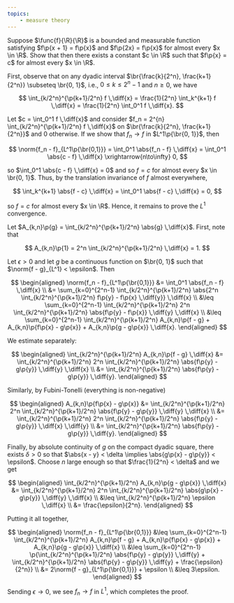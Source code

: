 ```yaml
---
topics:
    - measure theory
---
```


<problem>

Suppose $\func{f}{\R}{\R}$ is a bounded and measurable function satisfying $f\p{x + 1} = f\p{x}$ and $f\p{2x} = f\p{x}$ for almost every $x \in \R$. Show that then there exists a constant $c \in \R$ such that $f\p{x} = c$ for almost every $x \in \R$.

</problem>

<solution>

First, observe that on any dyadic interval $\br{\frac{k}{2^n}, \frac{k+1}{2^n}} \subseteq \br{0, 1}$, i.e., $0 \leq k \leq 2^n - 1$ and $n \geq 0$, we have

$$
\int_{k/2^n}^{\p{k+1}/2^n} f \,\diff{x}
    = \frac{1}{2^n} \int_k^{k+1} f \,\diff{x}
    = \frac{1}{2^n} \int_0^1 f \,\diff{x}.
$$

Let $c = \int_0^1 f \,\diff{x}$ and consider $f_n = 2^{n} \int_{k/2^n}^{\p{k+1}/2^n} f \,\diff{x}$ on $\br{\frac{k}{2^n}, \frac{k+1}{2^n}}$ and $0$ otherwise. If we show that $f_n \to f$ in $L^1\p{\br{0, 1}}$, then

$$
\norm{f_n - f}_{L^1\p{\br{0,1}}}
    = \int_0^1 \abs{f_n - f} \,\diff{x}
    = \int_0^1 \abs{c - f} \,\diff{x} \xrightarrow{n\to\infty} 0,
$$

so $\int_0^1 \abs{c - f} \,\diff{x} = 0$ and so $f = c$ for almost every $x \in \br{0, 1}$. Thus, by the translation invariance of $f$ almost everywhere,

$$
\int_k^{k+1} \abs{f - c} \,\diff{x}
    = \int_0^1 \abs{f - c} \,\diff{x}
    = 0,
$$

so $f = c$ for almost every $x \in \R$. Hence, it remains to prove the $L^1$ convergence.

Let $A_{k,n}\p{g} = \int_{k/2^n}^{\p{k+1}/2^n} \abs{g} \,\diff{x}$. First, note that

$$
A_{k,n}\p{1}
    = 2^n \int_{k/2^n}^{\p{k+1}/2^n} \,\diff{x}
    = 1.
$$

Let $\epsilon > 0$ and let $g$ be a continuous function on $\br{0, 1}$ such that $\norm{f - g}_{L^1} < \epsilon$. Then

$$
\begin{aligned}
    \norm{f_n - f}_{L^1\p{\br{0,1}}}
        &= \int_0^1 \abs{f_n - f} \,\diff{x} \\
        &= \sum_{k=0}^{2^n-1} \int_{k/2^n}^{\p{k+1}/2^n} \abs{2^n  \int_{k/2^n}^{\p{k+1}/2^n} f\p{y} - f\p{x} \,\diff{y}} \,\diff{x} \\
        &\leq \sum_{k=0}^{2^n-1} \int_{k/2^n}^{\p{k+1}/2^n} 2^n  \int_{k/2^n}^{\p{k+1}/2^n} \abs{f\p{y} - f\p{x}} \,\diff{y} \,\diff{x} \\
        &\leq \sum_{k=0}^{2^n-1} \int_{k/2^n}^{\p{k+1}/2^n} A_{k,n}\p{f - g} + A_{k,n}\p{f\p{x} - g\p{x}} + A_{k,n}\p{g - g\p{x}} \,\diff{x}.
\end{aligned}
$$

We estimate separately:

$$
\begin{aligned}
    \int_{k/2^n}^{\p{k+1}/2^n} A_{k,n}\p{f - g} \,\diff{x}
        &= \int_{k/2^n}^{\p{k+1}/2^n} 2^n \int_{k/2^n}^{\p{k+1}/2^n} \abs{f\p{y} - g\p{y}} \,\diff{y} \,\diff{x} \\
        &= \int_{k/2^n}^{\p{k+1}/2^n} \abs{f\p{y} - g\p{y}} \,\diff{y}.
\end{aligned}
$$

Similarly, by Fubini-Tonelli (everything is non-negative)

$$
\begin{aligned}
    A_{k,n}\p{f\p{x} - g\p{x}}
        &= \int_{k/2^n}^{\p{k+1}/2^n} 2^n \int_{k/2^n}^{\p{k+1}/2^n} \abs{f\p{y} - g\p{y}} \,\diff{y} \,\diff{x} \\
        &= \int_{k/2^n}^{\p{k+1}/2^n} 2^n \int_{k/2^n}^{\p{k+1}/2^n} \abs{f\p{y} - g\p{y}} \,\diff{x} \,\diff{y} \\
        &= \int_{k/2^n}^{\p{k+1}/2^n} \abs{f\p{y} - g\p{y}} \,\diff{y}.
\end{aligned}
$$

Finally, by absolute continuity of $g$ on the compact dyadic square, there exists $\delta > 0$ so that $\abs{x - y} < \delta \implies \abs{g\p{x} - g\p{y}} < \epsilon$. Choose $n$ large enough so that $\frac{1}{2^n} < \delta$ and we get

$$
\begin{aligned}
    \int_{k/2^n}^{\p{k+1}/2^n} A_{k,n}\p{g - g\p{x}} \,\diff{x}
        &= \int_{k/2^n}^{\p{k+1}/2^n} 2^n \int_{k/2^n}^{\p{k+1}/2^n} \abs{g\p{x} - g\p{y}} \,\diff{y} \,\diff{x} \\
        &\leq \int_{k/2^n}^{\p{k+1}/2^n} \epsilon \,\diff{x} \\
        &= \frac{\epsilon}{2^n}.
\end{aligned}
$$

Putting it all together,

$$
\begin{aligned}
    \norm{f_n - f}_{L^1\p{\br{0,1}}}
        &\leq \sum_{k=0}^{2^n-1} \int_{k/2^n}^{\p{k+1}/2^n} A_{k,n}\p{f - g} + A_{k,n}\p{f\p{x} - g\p{x}} + A_{k,n}\p{g - g\p{x}} \,\diff{x} \\
        &\leq \sum_{k=0}^{2^n-1} \p{\int_{k/2^n}^{\p{k+1}/2^n} \abs{f\p{y} - g\p{y}} \,\diff{y} + \int_{k/2^n}^{\p{k+1}/2^n} \abs{f\p{y} - g\p{y}} \,\diff{y} + \frac{\epsilon}{2^n}} \\
        &= 2\norm{f - g}_{L^1\p{\br{0,1}}} + \epsilon \\
        &\leq 3\epsilon.
\end{aligned}
$$

Sending $\epsilon \to 0$, we see $f_n \to f$ in $L^1$, which completes the proof.

</solution>
